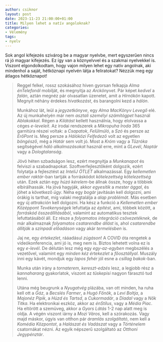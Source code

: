 ```yaml
---
author: csiknor
layout: post
date: 2023-11-23 21:00:00+01:00
title: Milyen lehet a natív angoloknak?
categories:
- Vélemény
tags:
- nyelv
---
```


Sok angol kifejezés szivárog be a magyar nyelvbe, mert egyszerűen nincs rá jó magyar kifejezés. Ez így van a köznyelvvel
és a szakmai nyelvekkel is. Viszont elgondolkodtam, hogy vajon milyen lehet egy natív angolnak, aki mindenhol a saját,
hétköznapi nyelvén látja a feliratokat? Nézzük meg egy átlagos hétköznapot!

> Reggel felkel, rossz szokásához híven gyorsan felkapja _Alma_ _énTelefonál_ mobilját, és megnyitja az _Arckönyvet_. Pár
> képet _kedvel_ a _falán_, aztán megnéz pár olvasatlan üzenetet, amit a _Hírnökön_ kapott. Megnyit néhány érdekes 
> _hivatkozást_, és barangolni kezd a _hálón_.
> 
> Munkához lát, leül a _jegyzetkönyve_, egy _Alma_ _MacKönyv_ _Levegő_ elé. Az új munkahelyén már nem _asztali_ _személyi
> számítógpet_ használ _Ablakokkal_. Régen a _Kilátást_ kellett használnia, hogy elolvassa a céges _e-leveleit_. Az irodai
> rendszerek a _Mikropuha_ _Iroda_ 365 garnitúra részei voltak: a _Csapatok_, _Felülmúló_, a _Szó_ és persze az _ErőPont_ 
> is. Meg persze a _Hálóközi Felfedező_ volt az egyetlen _böngésző_, még a _Határ_ sem volt jó. Most a _Króm_ vagy a
> _Tűzróka_ segítségével _háló alkalmazásokat_ használ erre, mint a _GLevél_, _Naptár_ vagy a _Dologtalanság_.
>
> Jövö héten szbadságon lesz, ezért megnyitja a _Munkanapot_ és felviszi a szabadnapokat. Szoftverfejlesztőként dolgozik,
> ezért folytatja a fejlesztést az _InteliJ ÖTLET_ alkalmazással. Egy _kellemetlen ember_ _raktár_-ban tartják a 
> forráskódot _kötelezettség_ _kötelezettség_ után. Ezek aztán egy _húzó kérelem_-be állnak össze, hogy a többiek
> elbírálhassák. Ha jóvá hagyják, akkor _egyesítik_ a _mester_ _ággal_, és jöhet a következő _ügy_. Néha egy _bogár_
> javításán kell dolgozni, ami órákig is tarthat, míg valaki megtalálja a _alap problémát_. Más esetben egy új 
> _attrakción_ kell dolgozni. Ha kész a funkció a _Kellemetlen ember_ _Középpont_ _Tevékenységek_ lefuttatja az _építést_,
> ami, többek között, a _forráskód_ _összeállításából_, valamint az automatikus tesztek lefuttatásából áll. Ez része a
> _folyamatos_ _integráció_ _csövezetéknek_, de már alkalmaznak _folyamatos_ _csatarendbe állást_ is, ahol _csatarendbe
> állítják_ a _színpadi előadáson_ vagy akár _termelésben_ is.
>
> Jaj ne, egy _értekezlet_, rááadásul _zúgáson_! A COVID óta rengetek a videókonferencia, ami jó is, meg nem is. Biztos
> lehetett volna ez is egy _e-levél_. De délután lesz még egy _egy-az-egyben_ megbszélés a vezetővel, valamint egy 
> _minden kéz értekezlet_ a _főosztállyal_. Muszály inni egy kávét, mondjuk egy _lapos fehér_ jól esne a _csillag
> bakok_-ban.
>
> Munka után irány a _tornaterem_, _kereszt-edzés_ lesz, a legjobb rész a _kannaharang_ gyakorlatok, viszont az 
> _tüskepisi_ nagyon fárasztó tud lenni.
>
> Utána még beugrunk a _Nyugatvég_ plázába, van ott minden, ha ruha kell ott a _Gáz_, a _Becslés Farmer_, a _Hugó Főnök_, 
> a _Levi Boltja_, a _Majonéz Pipik_, a _Húzd és Tartsd_, a _Cukormadár_, a _Diadal_ vagy a _Nők Titka_. Ha elektronikai 
> eszköz, akkor az _énStílus_, vagy a _Média Piac_. Ha eltörött a szemüveg, akkor a _Gyors Látás_ 1-2 nap alatt meg is 
> oldja. A végén viszont iárny a _Mozi Város_, kell a szórakozás. Vagy majd máskor, úgyis van otthon pár _áramlás 
> szolgáltató_, nem kell a _Komédia Központot_, a _Halászat és Vadászat_ vagy a _Történelem_ csatornákat nézni. Az egyik 
> népszerű szolgáltató az _Otthoni Jegypénztár_.
